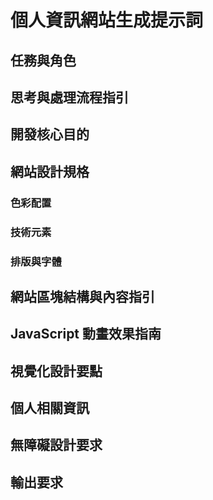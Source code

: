 # 個人資訊網站生成提示詞

## 任務與角色


## 思考與處理流程指引
### 

### 

### 


## 開發核心目的

## 網站設計規格
### 色彩配置

### 技術元素

### 排版與字體

## 網站區塊結構與內容指引

## JavaScript 動畫效果指南

## 視覺化設計要點

## 個人相關資訊

## 無障礙設計要求

## 輸出要求